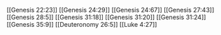 [[Genesis 22:23]]
[[Genesis 24:29]]
[[Genesis 24:67]]
[[Genesis 27:43]]
[[Genesis 28:5]]
[[Genesis 31:18]]
[[Genesis 31:20]]
[[Genesis 31:24]]
[[Genesis 35:9]]
[[Deuteronomy 26:5]]
[[Luke 4:27]]
